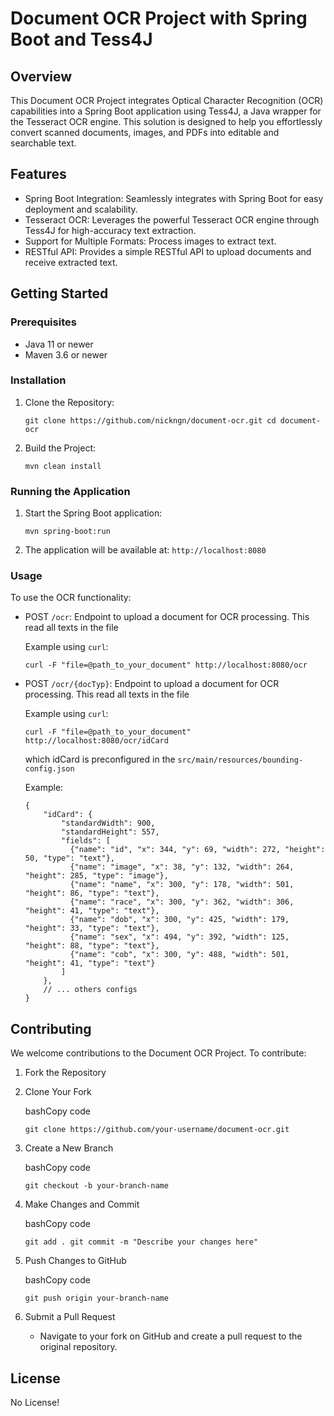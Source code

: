Document OCR Project with Spring Boot and Tess4J
================================================

Overview
--------

This Document OCR Project integrates Optical Character Recognition (OCR) capabilities into a Spring Boot application using Tess4J, a Java wrapper for the Tesseract OCR engine. This solution is designed to help you effortlessly convert scanned documents, images, and PDFs into editable and searchable text.

Features
--------

-   Spring Boot Integration: Seamlessly integrates with Spring Boot for easy deployment and scalability.
-   Tesseract OCR: Leverages the powerful Tesseract OCR engine through Tess4J for high-accuracy text extraction.
-   Support for Multiple Formats: Process images to extract text.
-   RESTful API: Provides a simple RESTful API to upload documents and receive extracted text.

Getting Started
---------------

### Prerequisites

-   Java 11 or newer
-   Maven 3.6 or newer

### Installation

1.  Clone the Repository:

    `git clone https://github.com/nickngn/document-ocr.git
    cd document-ocr`

2.  Build the Project:

    `mvn clean install`

### Running the Application

1.  Start the Spring Boot application:

    `mvn spring-boot:run`

2.  The application will be available at: `http://localhost:8080`

### Usage

To use the OCR functionality:

-   POST `/ocr`: Endpoint to upload a document for OCR processing. This read all texts in the file

    Example using `curl`:

    `curl -F "file=@path_to_your_document" http://localhost:8080/ocr`

    
-   POST `/ocr/{docTyp}`: Endpoint to upload a document for OCR processing. This read all texts in the file

    Example using `curl`:

    `curl -F "file=@path_to_your_document" http://localhost:8080/ocr/idCard`

    which idCard is preconfigured in the `src/main/resources/bounding-config.json`

    Example:

    ```
    {
        "idCard": {
            "standardWidth": 900,
            "standardHeight": 557,
            "fields": [
              {"name": "id", "x": 344, "y": 69, "width": 272, "height": 50, "type": "text"},
              {"name": "image", "x": 38, "y": 132, "width": 264, "height": 285, "type": "image"},
              {"name": "name", "x": 300, "y": 178, "width": 501, "height": 86, "type": "text"},
              {"name": "race", "x": 300, "y": 362, "width": 306, "height": 41, "type": "text"},
              {"name": "dob", "x": 300, "y": 425, "width": 179, "height": 33, "type": "text"},
              {"name": "sex", "x": 494, "y": 392, "width": 125, "height": 88, "type": "text"},
              {"name": "cob", "x": 300, "y": 488, "width": 501, "height": 41, "type": "text"}
            ]
        },
        // ... others configs
    }
    ```
Contributing
------------

We welcome contributions to the Document OCR Project. To contribute:

1.  Fork the Repository

2.  Clone Your Fork

    bashCopy code

    `git clone https://github.com/your-username/document-ocr.git`

3.  Create a New Branch

    bashCopy code

    `git checkout -b your-branch-name`

4.  Make Changes and Commit

    bashCopy code

    `git add .
    git commit -m "Describe your changes here"`

5.  Push Changes to GitHub

    bashCopy code

    `git push origin your-branch-name`

6.  Submit a Pull Request

    -   Navigate to your fork on GitHub and create a pull request to the original repository.

License
-------

No License!
